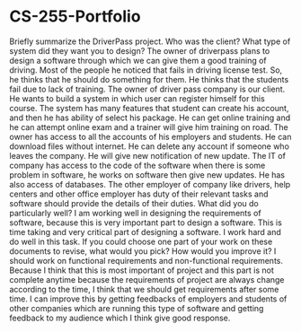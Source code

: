# CS-255-Portfolio
Briefly summarize the DriverPass project. Who was the client? What type of system
did they want you to design?
The owner of driverpass plans to design a software through which we can give them
a good training of driving. Most of the people he noticed that fails in driving license
test. So, he thinks that he should do something for them. He thinks that the
students fail due to lack of training.
The owner of driver pass company is our client. He wants to build a system in which
user can register himself for this course.
The system has many features that student can create his account, and then he has
ability of select his package. He can get online training and he can attempt online
exam and a trainer will give him training on road.
The owner has access to all the accounts of his employers and students. He can
download files without internet. He can delete any account if someone who leaves
the company. He will give new notification of new update.
The IT of company has access to the code of the software when there is some
problem in software, he works on software then give new updates. He has also
access of databases.
The other employer of company like drivers, help centers and other office employer
has duty of their relevant tasks and software should provide the details of their
duties.
What did you do particularly well?
I am working well in designing the requirements of software, because this is very
important part to design a software. This is time taking and very critical part of
designing a software. I work hard and do well in this task.
If you could choose one part of your work on these documents to revise, what
would you pick? How would you improve it?
I should work on functional requirements and non-functional requirements. Because
I think that this is most important of project and this part is not complete anytime
because the requirements of project are always change according to the time, I
think that we should get requirements after some time.
I can improve this by getting feedbacks of employers and students of other
companies which are running this type of software and getting feedback to my
audience which I think give good response. 
